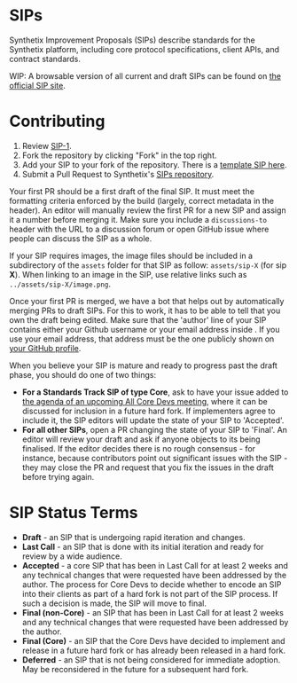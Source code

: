 # SIPs
Synthetix Improvement Proposals (SIPs) describe standards for the Synthetix platform, including core protocol specifications, client APIs, and contract standards.

WIP: A browsable version of all current and draft SIPs can be found on [the official SIP site](https://sips.synthetix.io/).

# Contributing

 1. Review [SIP-1](SIPS/sip-1.md).
 2. Fork the repository by clicking "Fork" in the top right.
 3. Add your SIP to your fork of the repository. There is a [template SIP here](sip-X.md).
 4. Submit a Pull Request to Synthetix's [SIPs repository](https://github.com/synthetixio/SIPs).

Your first PR should be a first draft of the final SIP. It must meet the formatting criteria enforced by the build (largely, correct metadata in the header). An editor will manually review the first PR for a new SIP and assign it a number before merging it. Make sure you include a `discussions-to` header with the URL to a discussion forum or open GitHub issue where people can discuss the SIP as a whole.

If your SIP requires images, the image files should be included in a subdirectory of the `assets` folder for that SIP as follow: `assets/sip-X` (for sip **X**). When linking to an image in the SIP, use relative links such as `../assets/sip-X/image.png`.

Once your first PR is merged, we have a bot that helps out by automatically merging PRs to draft SIPs. For this to work, it has to be able to tell that you own the draft being edited. Make sure that the 'author' line of your SIP contains either your Github username or your email address inside <triangular brackets>. If you use your email address, that address must be the one publicly shown on [your GitHub profile](https://github.com/settings/profile).

When you believe your SIP is mature and ready to progress past the draft phase, you should do one of two things:

 - **For a Standards Track SIP of type Core**, ask to have your issue added to [the agenda of an upcoming All Core Devs meeting](https://github.com/ethereum/pm/issues), where it can be discussed for inclusion in a future hard fork. If implementers agree to include it, the SIP editors will update the state of your SIP to 'Accepted'.
 - **For all other SIPs**, open a PR changing the state of your SIP to 'Final'. An editor will review your draft and ask if anyone objects to its being finalised. If the editor decides there is no rough consensus - for instance, because contributors point out significant issues with the SIP - they may close the PR and request that you fix the issues in the draft before trying again.

# SIP Status Terms

* **Draft** - an SIP that is undergoing rapid iteration and changes.
* **Last Call** - an SIP that is done with its initial iteration and ready for review by a wide audience.
* **Accepted** - a core SIP that has been in Last Call for at least 2 weeks and any technical changes that were requested have been addressed by the author. The process for Core Devs to decide whether to encode an SIP into their clients as part of a hard fork is not part of the SIP process. If such a decision is made, the SIP will move to final.
* **Final (non-Core)** - an SIP that has been in Last Call for at least 2 weeks and any technical changes that were requested have been addressed by the author.
* **Final (Core)** - an SIP that the Core Devs have decided to implement and release in a future hard fork or has already been released in a hard fork. 
* **Deferred** - an SIP that is not being considered for immediate adoption. May be reconsidered in the future for a subsequent hard fork.
